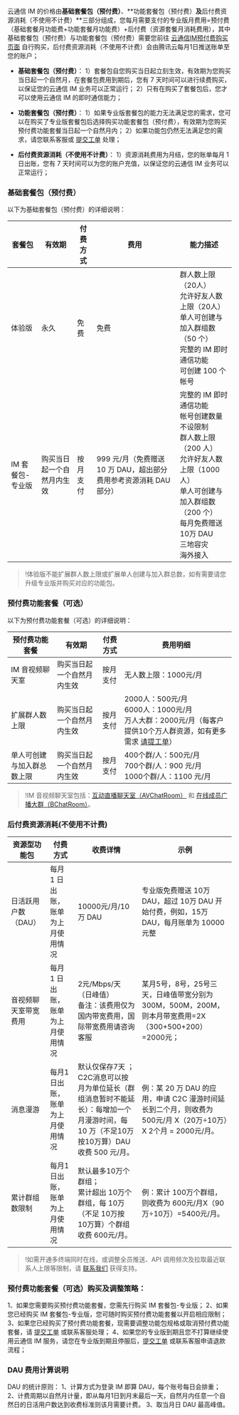 云通信 IM 的价格由**基础套餐包（预付费）**、**功能套餐包（预付费）**及**后付费资源消耗（不使用不计费）**三部分组成，您每月需要支付的专业版月费用=预付费（基础套餐月功能费+功能套餐月功能费）+后付费（资源套餐月消耗费用），其中基础套餐包（预付费）与功能套餐包（预付费）需要您前往 [云通信IM预付费购买页面](https://buy.cloud.tencent.com/avc) 自行购买，后付费资源消耗（不使用不计费）会由腾讯云每月1日推送账单至您的账户；

- **基础套餐包（预付费）**：
1）套餐包自您购买当日起立刻生效，有效期为您购买当日起一个自然月，在套餐包费用到期后，您有 7 天时间可以进行续费购买，以保证您的云通信 IM 业务可以正常运行；
2）只有在购买了套餐包后，您才可以使用云通信 IM 的即时通信能力；

- **功能套餐包（预付费）**：
1）如果专业版套餐包的能力无法满足您的需求，您可以在购买了专业版套餐包后选择购买功能套餐包（预付费），有效期为您购买预付费功能套餐当日起一个自然月内；
2）如果功能包仍然无法满足您的需求，请您联系客服或 [提交工单](https://console.cloud.tencent.com/workorder/category?level1_id=29&level2_id=40&source=0&data_title=%E4%BA%91%E9%80%9A%E4%BF%A1%20%20IM&step=1) 处理；

- **后付费资源消耗（不使用不计费）**：
1）资源消耗费用为月结，您的账单每月 1 日出账，您有 7 天时间可以为您的账户充值，以保证您的云通信 IM 业务可以正常运行；

 
### 基础套餐包（预付费）
以下为基础套餐包（预付费）的详细说明：

|套餐包	|有效期	|付费方式	|费用	|能力描述|
|----------|----------|----------|--------|----------|
|体验版	|永久	|免费|	免费	|群人数上限（20人）<br>允许好友人数上限（20人）<br>单人可创建与加入群组数（50 个）<br>完整的 IM 即时通信功能<br>可创建 100 个帐号|
|IM 套餐包-专业版	|购买当日起一个自然月内生效|	按月支付|	999 元/月（免费赠送 10 万 DAU，超出部分费用参考资源消耗 DAU 部分）	|完整的 IM 即时通信功能<br>帐号创建数量不设限制 <br>群人数上限（200 人）<br>允许好友人数上限（1000 人）<br>单人可创建与加入群组数（200 个）<br>每月免费赠送10万 DAU<br>三地容灾<br>海外接入|

>!体验版不能扩展群人数上限或扩展单人创建与加入群总数，如有需要请您升级专业版并购买对应的功能包。

### 预付费功能套餐（可选）

以下为预付费功能套餐（可选）的详细说明：

|预付费功能套餐|	有效期	|付费方式	|费用明细|
|-----------------|----------|-----------|-----------|
|IM 音视频聊天室	|购买当日起一个自然月内生效	|按月支付	|无人数上限：1000元/月|
|扩展群人数上限	|购买当日起一个自然月内生效|	按月支付	|2000人：500元/月<br>6000人：1000元/月<br>万人大群：2000元/月（每客户提供10个万人群资源，如有更多需求 [请提工单](https://console.cloud.tencent.com/workorder/category?level1_id=29&level2_id=40&source=0&data_title=%E4%BA%91%E9%80%9A%E4%BF%A1%20%20IM&step=1)）|
|单人可创建与加入群总数上限	|购买当日起一个自然月内生效	|按月支付|	400个群/人：500元/月  <br>700个群/人：900 元/月<br>1000个群/人：1100 元/月|

>!IM 音视频聊天室包括：[互动直播聊天室（AVChatRoom）](/document/product/269/4104) 和 [在线成员广播大群（BChatRoom）](/document/product/269/7949)。


### 后付费资源消耗(不使用不计费)

|资源型功能包	|付费方式|	收费详情|	示例|
|-----------------|----------|-----------|-----------|
|日活跃用户数（DAU）|	每月 1 日出账，账单为上月使用情况	|10000元/月/10万 DAU|	专业版免费赠送 10万 DAU，超过 10万 DAU 开始付费，例如，15万 DAU，每月账单为 10000元整|
|音视频聊天室带宽费用	|每月 1 日出账，账单为上月使用情况|	2元/Mbps/天（日峰值）<br>备注：该费用仅为国内带宽费用，国际带宽费用请咨询客服|	某月5号，8号，25号三天，日峰值带宽分别为300M，500M，200M，则本月带宽费用=2X（300+500+200）=2000元；|
|消息漫游	|每月1日出账，账单为上月使用情况|	默认仅保存7天 ；<br>C2C消息可以按月为单位延长（群组消息暂时不能延长）：每增加一个月漫游时间，每 10 万（不足10万按10万算）DAU 收费 500 元/月。|	例：某 20 万 DAU 的应用，申请 C2C 漫游时间延长到二个月，则收费为 500元/月 X（20万÷10万）X 2个月 = 2000元/月。|
|累计群组数限制	|每月1日出账，账单为上月使用情况	|默认最多10万个群组；<br>累计超出 10万个群组，每 10万（不足 10万按 10万算）个群组收费 600元/月。|	例：累计 100万个群组，则收费为 600元/月X（90万÷10万）=5400元/月。|

>!如需开通多终端同时在线，或调整全员推送、API 调用频次及拉取最近联系人上限等限制，请 [联系我们](https://cloud.tencent.com/about/connect) 获得支持。


### 预付费功能套餐（可选）购买及调整策略：
1、如果您需要购买预付费功能套餐，您需先行购买 IM 套餐包-专业版；
2、如果您已经购买 IM 套餐包-专业版，您可随时购买预付费功能套餐以开启相应限制；
3、如果您已经购买了预付费功能套餐，现需要调整功能包规格或取消预付费功能套餐，请 [提交工单](https://console.cloud.tencent.com/workorder/category?level1_id=29&level2_id=40&source=0&data_title=%E4%BA%91%E9%80%9A%E4%BF%A1%20%20IM&step=1) 或联系客服处理；
4、如果您的专业版到期且您不打算继续使用云通信 IM 服务，请您在专业版到期且停服后，[提交工单](https://console.cloud.tencent.com/workorder/category?level1_id=29&level2_id=40&source=0&data_title=%E4%BA%91%E9%80%9A%E4%BF%A1%20%20IM&step=1) 或联系客服申请退款流程；

### DAU 费用计算说明
DAU 的统计原则：
1、计算方式为登录 IM 即算 DAU，每个账号每日会排重；
2、计费周期以自然月计量，即从每月1日到月末最后一天，自然月内任意一个自然日的日活用户数达到收费标准则该月需要计费。
3、取当月日 DAU 最高峰值。


